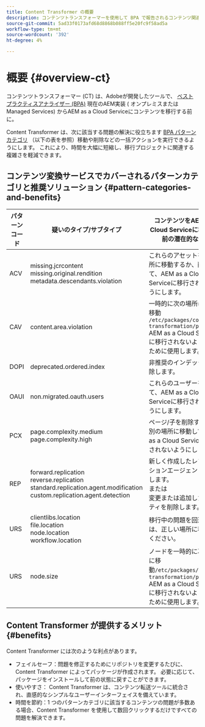 ```yaml
---
title: Content Transformer の概要
description: コンテンツトランスフォーマーを使用して BPA で報告されるコンテンツ関連の問題を検出および修正する方法について説明します。
source-git-commit: 5ad33f0173afd68d8868b088ff5e20fc9f58ad5a
workflow-type: tm+mt
source-wordcount: '392'
ht-degree: 4%

---
```


# 概要 {#overview-ct}

コンテンツトランスフォーマー (CT) は、Adobeが開発したツールで、 [ベストプラクティスアナライザー (BPA)](/help/journey-migration/best-practices-analyzer/overview-best-practices-analyzer.md) 現在のAEM実装 ( オンプレミスまたはManaged Services) からAEM as a Cloud Serviceにコンテンツを移行する前に。

Content Transformer は、次に該当する問題の解決に役立ちます [BPA パターンカテゴリ](https://experienceleague.adobe.com/docs/experience-manager-pattern-detection/table-of-contents/aso.html?lang=ja) （以下の表を参照）移動や削除などの一括アクションを実行できるようにします。 これにより、時間を大幅に短縮し、移行プロジェクトに関連する複雑さを軽減できます。

## コンテンツ変換サービスでカバーされるパターンカテゴリと推奨ソリューション {#pattern-categories-and-benefits}

| パターンコード | 疑いのタイプ/サブタイプ | コンテンツをAEM as a Cloud Serviceに移行する前の潜在的な修正 |
|--------------|--------------------------------------------------------------------------------------------------------------------|------------------------------------------------------------------------------------------------------------------------------------|
| ACV | missing.jcrcontent <br> missing.original.rendition <br> metadata.descendants.violation | これらのアセットを別の場所に移動するか、削除して、AEM as a Cloud Serviceに移行されないようにします。 |
| CAV | content.area.violation | 一時的に次の場所にパスを移動 `/etc/packages/content-transformation/paths` AEM as a Cloud Serviceに移行されないようにするために使用します。 |
| DOPI | deprecated.ordered.index | 非推奨のインデックスを削除します。 |
| OAUI | non.migrated.oauth.users | これらのユーザーを削除して、AEM as a Cloud Serviceに移行されないようにします。 |
| PCX | page.complexity.medium <br> page.complexity.high | ページ/子を削除するか、別の場所に移動して、AEM as a Cloud Serviceに移行されないようにします。 |
| REP | forward.replication <br> reverse.replication <br> standard.replication.agent.modification <br> custom.replication.agent.detection | 新しく作成したレプリケーションエージェントを削除します。 <br> または <br> 変更または追加したプロパティを削除します。 |
| URS | clientlibs.location <br> file.location <br> node.location <br> workflow.location | 移行中の問題を回避するには、正しい場所に移動してください。 |
| URS | node.size | ノードを一時的に次の場所に移動`/etc/packages/content-transformation/paths` AEM as a Cloud Serviceに移行されないようにするために使用します。 |

## Content Transformer が提供するメリット {#benefits}

Content Transformer には次のような利点があります。

* フェイルセーフ：問題を修正するためにリポジトリを変更するたびに、Content Transformer によってパッケージが作成されます。 必要に応じて、パッケージをインストールして前の状態に戻すことができます。
* 使いやすさ： Content Transformer は、コンテンツ転送ツールに統合され、直感的なシンプルなユーザーインターフェイスを備えています。
* 時間を節約：1 つのパターンカテゴリに該当するコンテンツの問題が多数ある場合、Content Transformer を使用して数回クリックするだけですべての問題を解決できます。

